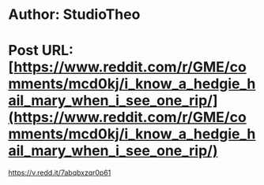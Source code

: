 # Author: StudioTheo
# Post URL: [https://www.reddit.com/r/GME/comments/mcd0kj/i_know_a_hedgie_hail_mary_when_i_see_one_rip/](https://www.reddit.com/r/GME/comments/mcd0kj/i_know_a_hedgie_hail_mary_when_i_see_one_rip/)


https://v.redd.it/7abqbxzqr0p61